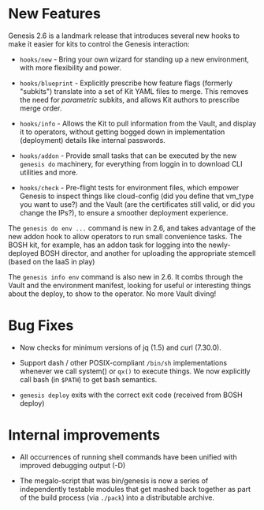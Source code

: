 # New Features

Genesis 2.6 is a landmark release that introduces several new
hooks to make it easier for kits to control the Genesis
interaction:

  - `hooks/new` - Bring your own wizard for standing up a new
    environment, with more flexibility and power.

  - `hooks/blueprint` - Explicitly prescribe how feature flags
    (formerly "subkits") translate into a set of Kit YAML files to
    merge.  This removes the need for _parametric_ subkits, and
    allows Kit authors to prescribe merge order.

  - `hooks/info` - Allows the Kit to pull information from the
    Vault, and display it to operators, without getting bogged
    down in implementation (deployment) details like internal
    passwords.

  - `hooks/addon` - Provide small tasks that can be executed by
    the new `genesis do` machinery, for everything from loggin in
    to download CLI utilities and more.

  - `hooks/check` - Pre-flight tests for environment files, which
    empower Genesis to inspect things like cloud-config (did you
    define that vm_type you want to use?) and the Vault (are the
    certificates still valid, or did you change the IPs?), to
    ensure a smoother deployment experience.

The `genesis do env ...` command is new in 2.6, and takes
advantage of the new addon hook to allow operators to run small
convenience tasks.  The BOSH kit, for example, has an addon task
for logging into the newly-deployed BOSH director, and another for
uploading the appropriate stemcell (based on the IaaS in play)

The `genesis info env` command is also new in 2.6.  It combs
through the Vault and the environment manifest, looking for useful
or interesting things about the deploy, to show to the operator.
No more Vault diving!

# Bug Fixes

- Now checks for minimum versions of jq (1.5) and curl (7.30.0).

- Support dash / other POSIX-compliant `/bin/sh` implementations
  whenever we call system() or `qx()` to execute things.  We now
  explicitly call bash (in `$PATH`) to get bash semantics.

- `genesis deploy` exits with the correct exit code (received from
  BOSH deploy)

# Internal improvements

- All occurrences of running shell commands have been unified with
  improved debugging output (-D)

- The megalo-script that was bin/genesis is now a series of
  independently testable modules that get mashed back together as
  part of the build process (via `./pack`) into a distributable
  archive.

